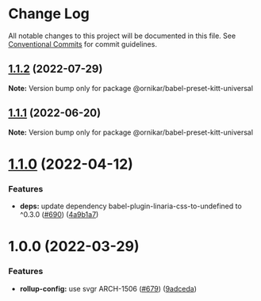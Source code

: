 # Change Log

All notable changes to this project will be documented in this file.
See [Conventional Commits](https://conventionalcommits.org) for commit guidelines.

## [1.1.2](https://github.com/ornikar/shared-configs/compare/@ornikar/babel-preset-kitt-universal@1.1.1...@ornikar/babel-preset-kitt-universal@1.1.2) (2022-07-29)

**Note:** Version bump only for package @ornikar/babel-preset-kitt-universal





## [1.1.1](https://github.com/ornikar/shared-configs/compare/@ornikar/babel-preset-kitt-universal@1.1.0...@ornikar/babel-preset-kitt-universal@1.1.1) (2022-06-20)

**Note:** Version bump only for package @ornikar/babel-preset-kitt-universal





# [1.1.0](https://github.com/ornikar/shared-configs/compare/@ornikar/babel-preset-kitt-universal@1.0.0...@ornikar/babel-preset-kitt-universal@1.1.0) (2022-04-12)


### Features

* **deps:** update dependency babel-plugin-linaria-css-to-undefined to ^0.3.0 ([#690](https://github.com/ornikar/shared-configs/issues/690)) ([4a9b1a7](https://github.com/ornikar/shared-configs/commit/4a9b1a7c0d217daa67ea37d37a428989a72d2063))





# 1.0.0 (2022-03-29)


### Features

* **rollup-config:** use svgr ARCH-1506 ([#679](https://github.com/ornikar/shared-configs/issues/679)) ([9adceda](https://github.com/ornikar/shared-configs/commit/9adcedae3c277af26946d1d5a93dc169596f565e))
